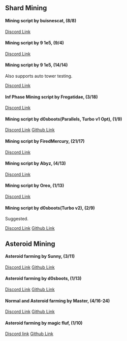 ## Shard Mining
#### Mining script by buisnescat, (8/8)
[Discord Link](https://discord.com/channels/488444879836413975/850425171059933272/854441419451138048)

#### Mining script by 9 1e5, (9/4)
[Discord Link](https://discord.com/channels/488444879836413975/850425171059933272/856638321085382737)

#### Mining script by 9 1e5, (14/14)
Also supports auto tower testing.

[Discord Link](https://discord.com/channels/488444879836413975/850425171059933272/859962760829337630)

#### Inf Phase Mining script by Fregatidae, (3/18)
[Discord Link](https://discord.com/channels/488444879836413975/850425171059933272/860655510009020436)

#### Mining script by d0sboots(Parallels, Turbo v1 Opt), (1/9)
[Discord Link](https://discord.com/channels/488444879836413975/850425171059933272/860848257612775434)
[Github Link](https://github.com/d0sboots/PerfectTower/blob/main/README.md#auto-mining-script-v2)

#### Mining script by FiredMercury, (21/17)
[Discord Link](https://discord.com/channels/488444879836413975/850425171059933272/861515793925668894)

#### Mining script by Abyz, (4/13)
[Discord Link](https://discord.com/channels/488444879836413975/850425171059933272/879196240477298728)

#### Mining script by Oreo, (1/13)
[Discord Link](https://discord.com/channels/488444879836413975/850425171059933272/883413756657430528)

#### Mining script by d0sboots(Turbo v2), (2/9)
Suggested.

[Discord Link](https://discord.com/channels/488444879836413975/850425171059933272/892037485834690580)
[Github Link](https://github.com/d0sboots/PerfectTower/blob/main/README.md#turbo-miner)

## Asteroid Mining
#### Asteroid farming by Sunny, (3/11)
[Discord Link](https://discord.com/channels/488444879836413975/850425171059933272/887067222533603379)
[Github Link](https://github.com/SunEBaka/Sunny-s-Asteroid-Mining-Scripts)

#### Asteroid farming by d0sboots, (1/13)
[Discord Link](https://discord.com/channels/488444879836413975/850425171059933272/887240823513694239)
[Github Link](https://github.com/d0sboots/PerfectTower/blob/main/README.md#asteroid-farming)

#### Normal and Asteroid farming by Master, (4/16-24)
[Discord Link](https://discord.com/channels/488444879836413975/850425171059933272/889081159823294504)
[Github Link](https://github.com/master916/TPT2-Scripts/blob/main/README.md)

#### Asteroid farming by magic fluf, (1/10)
[Discord link](https://discord.com/channels/488444879836413975/850425171059933272/891409350327930920)
[Github Link](https://github.com/floofyboi32/TPT2-Scripts/blob/main/README.md)
